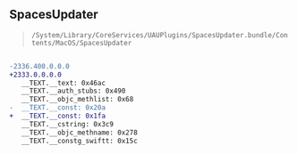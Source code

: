 ## SpacesUpdater

> `/System/Library/CoreServices/UAUPlugins/SpacesUpdater.bundle/Contents/MacOS/SpacesUpdater`

```diff

-2336.400.0.0.0
+2333.0.0.0.0
   __TEXT.__text: 0x46ac
   __TEXT.__auth_stubs: 0x490
   __TEXT.__objc_methlist: 0x68
-  __TEXT.__const: 0x20a
+  __TEXT.__const: 0x1fa
   __TEXT.__cstring: 0x3c9
   __TEXT.__objc_methname: 0x278
   __TEXT.__constg_swiftt: 0x15c

```
